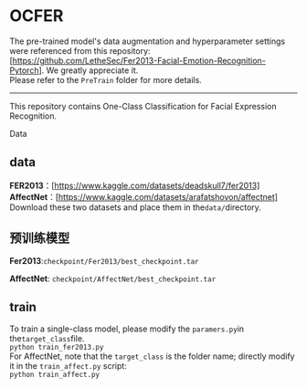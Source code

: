 # OCFER

The pre-trained model's data augmentation and hyperparameter settings were referenced from this repository: [https://github.com/LetheSec/Fer2013-Facial-Emotion-Recognition-Pytorch]. We greatly appreciate it.<br>
Please refer to the `PreTrain` folder for more details.<br>
***
This repository contains One-Class Classification for Facial Expression Recognition.<br>

Data<br>
## data
**FER2013**：[https://www.kaggle.com/datasets/deadskull7/fer2013]<br>
**AffectNet**：[https://www.kaggle.com/datasets/arafatshovon/affectnet]<br>
Download these two datasets and place them in the`data/`directory.<br>

## 预训练模型
**Fer2013**:`checkpoint/Fer2013/best_checkpoint.tar`<br>

**AffectNet**: `checkpoint/AffectNet/best_checkpoint.tar`<br>
## train
To train a single-class model, please modify the `paramers.py`in the`target_class`file.<br>
```python train_fer2013.py```<br>
For AffectNet, note that the `target_class` is the folder name; directly modify it in the `train_affect.py` script:<br>
```python train_affect.py```<br>
